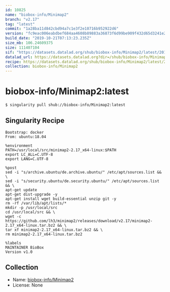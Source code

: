 ```yaml
---
id: 10825
name: "biobox-info/Minimap2"
branch: "v2.17"
tag: "latest"
commit: "1a28ba11d842cbd94a7c1e3f2e10716b952922d6"
version: "fc9eac006eabdbef684aa4608b89883a36873f6d99be909f432d65d3241e24f9"
build_date: "2019-10-21T07:13:23.235Z"
size_mb: 106.24609375
size: 111407104
sif: "https://datasets.datalad.org/shub/biobox-info/Minimap2/latest/2019-10-21-1a28ba11-fc9eac00/fc9eac006eabdbef684aa4608b89883a36873f6d99be909f432d65d3241e24f9.sif"
datalad_url: https://datasets.datalad.org?dir=/shub/biobox-info/Minimap2/latest/2019-10-21-1a28ba11-fc9eac00/
recipe: https://datasets.datalad.org/shub/biobox-info/Minimap2/latest/2019-10-21-1a28ba11-fc9eac00/Singularity
collection: biobox-info/Minimap2
---
```


# biobox-info/Minimap2:latest

```bash
$ singularity pull shub://biobox-info/Minimap2:latest
```

## Singularity Recipe

```singularity
Bootstrap: docker
From: ubuntu:18.04

%environment
PATH=/usr/local/src/minimap2-2.17_x64-linux:$PATH
export LC_ALL=C.UTF-8
export LANG=C.UTF-8

%post
sed -i "s/archive.ubuntu/de.archive.ubuntu/" /etc/apt/sources.list && \
sed -i "s/security.ubuntu/de.security.ubuntu/" /etc/apt/sources.list && \
apt-get update
apt-get dist-upgrade -y 
apt-get install wget build-essential unzip git -y 
rm -rf /var/lib/apt/lists/*
mkdir -p /usr/local/src
cd /usr/local/src && \
wget -c https://github.com/lh3/minimap2/releases/download/v2.17/minimap2-2.17_x64-linux.tar.bz2 && \
tar xf minimap2-2.17_x64-linux.tar.bz2 && \
rm minimap2-2.17_x64-linux.tar.bz2

%labels
MAINTAINER BioBox
Version v1.0
```

## Collection

 - Name: [biobox-info/Minimap2](https://github.com/biobox-info/Minimap2)
 - License: None

